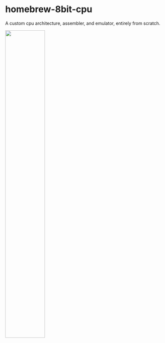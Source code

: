 # homebrew-8bit-cpu
A custom cpu architecture, assembler, and emulator, entirely from scratch.

<img src="/media/emulator.gif" width="50%"/>
